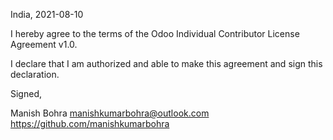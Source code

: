 
India, 2021-08-10

I hereby agree to the terms of the Odoo Individual Contributor License
Agreement v1.0.

I declare that I am authorized and able to make this agreement and sign this
declaration.

Signed,

Manish Bohra manishkumarbohra@outlook.com https://github.com/manishkumarbohra
